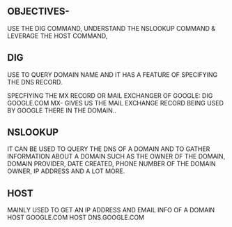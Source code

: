 OBJECTIVES-
--
USE THE DIG COMMAND,  UNDERSTAND THE NSLOOKUP COMMAND & LEVERAGE THE HOST COMMAND,

DIG
--
USE TO QUERY DOMAIN NAME AND IT HAS A FEATURE OF SPECIFYING THE DNS RECORD.

SPECFIYING THE MX RECORD OR MAIL EXCHANGER OF GOOGLE:
DIG GOOGLE.COM MX- GIVES US THE MAIL EXCHANGE RECORD BEING USED BY GOOGLE THERE IN THE DOMAIN..

NSLOOKUP
--
IT CAN BE USED TO QUERY THE DNS OF A DOMAIN AND TO GATHER INFORMATION ABOUT A DOMAIN SUCH AS THE OWNER OF THE DOMAIN, DOMAIN PROVIDER, DATE CREATED, PHONE NUMBER OF THE DOMAIN OWNER, IP ADDRESS AND A LOT MORE.

HOST
--
MAINLY USED TO GET AN IP ADDRESS AND EMAIL INFO OF A DOMAIN
HOST GOOGLE.COM
HOST DNS.GOOGLE.COM
 
